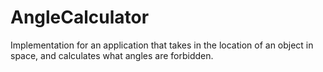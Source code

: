 AngleCalculator
===============
Implementation for an application that takes in the location of an object in space, and calculates what angles are forbidden.